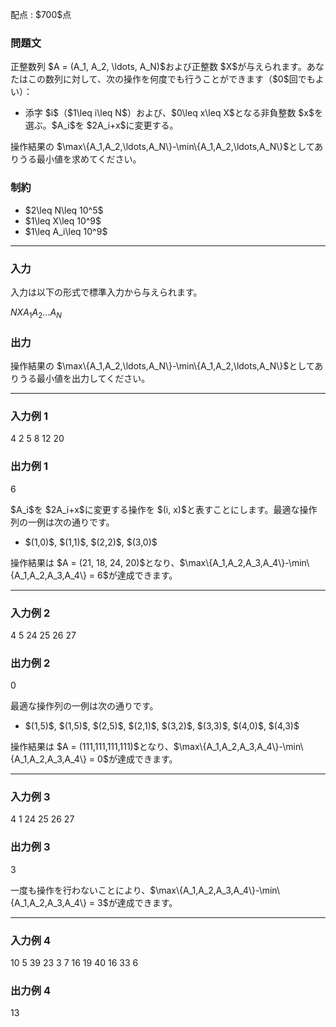 
<div>

<span>

<span>

<p>
配点 : $700$点
</p>

<div>

<section>

### **問題文**

<p>
正整数列 $A = (A_1, A_2, \ldots, A_N)$および正整数 $X$が与えられます。あなたはこの数列に対して、次の操作を何度でも行うことができます（$0$回でもよい）：
</p>

<ul>

<li>
添字 $i$（$1\leq i\leq N$）および、$0\leq x\leq X$となる非負整数 $x$を選ぶ。$A_i$を $2A_i+x$に変更する。
</li>

</ul>

<p>
操作結果の $\max\{A_1,A_2,\ldots,A_N\}-\min\{A_1,A_2,\ldots,A_N\}$としてありうる最小値を求めてください。
</p>

</section>

</div>

<div>

<section>

### **制約**

<ul>

<li>
$2\leq N\leq 10^5$
</li>

<li>
$1\leq X\leq 10^9$
</li>

<li>
$1\leq A_i\leq 10^9$
</li>

</ul>

</section>

</div>

---

<div>

<div>

<section>

### **入力**

<p>
入力は以下の形式で標準入力から与えられます。
</p>

<div>

$N$$X$$A_1$$A_2$$\ldots$$A_N$
</div>

</section>

</div>

<div>

<section>

### **出力**

<p>
操作結果の $\max\{A_1,A_2,\ldots,A_N\}-\min\{A_1,A_2,\ldots,A_N\}$としてありうる最小値を出力してください。
</p>

</section>

</div>

</div>

---

<div>

<section>

### **入力例 1**

<div>

4 2
5 8 12 20

</div>

</section>

</div>

<div>

<section>

### **出力例 1**

<div>

6

</div>

<p>
$A_i$を $2A_i+x$に変更する操作を $(i, x)$と表すことにします。最適な操作列の一例は次の通りです。
</p>

<ul>

<li>
$(1,0)$, $(1,1)$, $(2,2)$, $(3,0)$
</li>

</ul>

<p>
操作結果は $A = (21, 18, 24, 20)$となり、$\max\{A_1,A_2,A_3,A_4\}-\min\{A_1,A_2,A_3,A_4\} = 6$が達成できます。
</p>

</section>

</div>

---

<div>

<section>

### **入力例 2**

<div>

4 5
24 25 26 27

</div>

</section>

</div>

<div>

<section>

### **出力例 2**

<div>

0

</div>

<p>
最適な操作列の一例は次の通りです。
</p>

<ul>

<li>
$(1,5)$, $(1,5)$, $(2,5)$, $(2,1)$, $(3,2)$, $(3,3)$, $(4,0)$, $(4,3)$
</li>

</ul>

<p>
操作結果は $A = (111,111,111,111)$となり、$\max\{A_1,A_2,A_3,A_4\}-\min\{A_1,A_2,A_3,A_4\} = 0$が達成できます。
</p>

</section>

</div>

---

<div>

<section>

### **入力例 3**

<div>

4 1
24 25 26 27

</div>

</section>

</div>

<div>

<section>

### **出力例 3**

<div>

3

</div>

<p>
一度も操作を行わないことにより、$\max\{A_1,A_2,A_3,A_4\}-\min\{A_1,A_2,A_3,A_4\} = 3$が達成できます。
</p>

</section>

</div>

---

<div>

<section>

### **入力例 4**

<div>

10 5
39 23 3 7 16 19 40 16 33 6

</div>

</section>

</div>

<div>

<section>

### **出力例 4**

<div>

13

</div>

</section>

</div>

</span>

</span>

</div>
